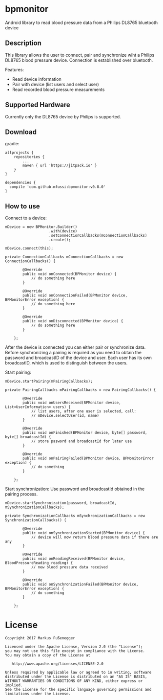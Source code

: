 bpmonitor
========

Android library to read blood pressure data from a Philips DL8765 bluetooth device

Description
--------
This library allows the user to connect, pair and synchronize wiht a Philips DL8765 blood pressure device. Connection is established over bluetooth.

Features:
* Read device information
* Pair with device (list users and select user)
* Read recorded blood pressure measurements

Supported Hardware
--------
Currently only the DL8765 device by Philips is supported.

Download
--------
gradle:
```
allprojects {
	repositories {
		...
		maven { url 'https://jitpack.io' }
	}
}
```
```
dependencies {
  compile 'com.github.mfussi:bpmonitor:v0.8.0'
}
```

How to use
--------
Connect to a device:
```
mDevice = new BPMonitor.Builder()
                    .with(device)
                    .setConnectionCallbacks(mConnectionCallbacks)
                    .create();

mDevice.connect(this);
```
```
private ConnectionCallbacks mConnectionCallbacks = new ConnectionCallbacks() {

        @Override
        public void onConnected(BPMonitor device) {
            // do something here
        }

        @Override
        public void onConnectionFailed(BPMonitor device, BPMonitorError exception) {
            // do something here
        }

        @Override
        public void onDisconnected(BPMonitor device) {
            // do something here
        }

    };
```        
After the device is connected you can either pair or synchronize data. Before synchronizing a pairing is required as you need to obtain the password and broadcastID of the device and user. Each user has its own broadcastID, which is used to distinguish between the users.

Start pairing:

```
mDevice.startPairing(mPairingCallbacks);
```
```
private PairingCallbacks mPairingCallbacks = new PairingCallbacks() {

        @Override
        public void onUsersReceived(BPMonitor device, List<UserInformation> users) {
            // list users, after one user is selected, call:
            // mDevice.selectUser(id, name)
        }

        @Override
        public void onFinished(BPMonitor device, byte[] password, byte[] broadcastId) {
            // store pasword and broadcastId for later use
        }

        @Override
        public void onPairingFailed(BPMonitor device, BPMonitorError exception) {
            // do something
        }

    };
```
Start synchronization: 
Use password and broadcastId obtained in the pairing process.
```
mDevice.startSynchronization(password, broadcastId, mSynchronizationCallbacks);
```
```
private SynchronizationCallbacks mSynchronizationCallbacks = new SynchronizationCallbacks() {

        @Override
        public void onSynchronizationStarted(BPMonitor device) {
            // device will now return blood pressure data if there are any
        }

        @Override
        public void onReadingReceived(BPMonitor device, BloodPressureReading reading) {
            // new blood pressure data received
        }

        @Override
        public void onSynchronizationFailed(BPMonitor device, BPMonitorError exception) {
            // do something
        }

    };
```

License
=======

    Copyright 2017 Markus Fußenegger

    Licensed under the Apache License, Version 2.0 (the "License");
    you may not use this file except in compliance with the License.
    You may obtain a copy of the License at

       http://www.apache.org/licenses/LICENSE-2.0

    Unless required by applicable law or agreed to in writing, software
    distributed under the License is distributed on an "AS IS" BASIS,
    WITHOUT WARRANTIES OR CONDITIONS OF ANY KIND, either express or implied.
    See the License for the specific language governing permissions and
    limitations under the License.
